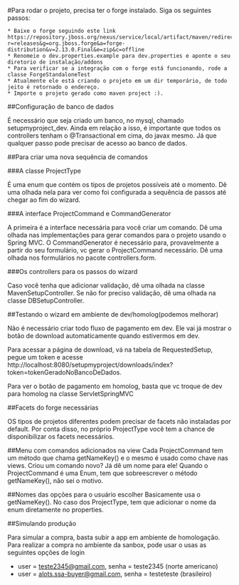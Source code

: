 #Para rodar o projeto, precisa ter o forge instalado. Siga os seguintes passos:

	* Baixe o forge seguindo este link https://repository.jboss.org/nexus/service/local/artifact/maven/redirect?r=releases&g=org.jboss.forge&a=forge-distribution&v=2.13.0.Final&e=zip&c=offline  
    * Renomeie o dev.properties.example para dev.properties e aponte o seu diretorio de instalação/addons
    * Para verificar se a integração com o forge está funcionando, rode a classe ForgeStandaloneTest
	* Atualmente ele está criando o projeto em um dir temporário, de todo jeito é retornado o endereço.	
	* Importe o projeto gerado como maven project :).
	
##Configuração de banco de dados

É necessário que seja criado um banco, no mysql, chamado setupmyproject_dev. Ainda em relação a isso, é importante que todos
os controllers tenham o @Transactional em cima, do javax mesmo. Já que qualquer passo pode precisar de acesso ao banco de 
dados.

##Para criar uma nova sequência de comandos

###A classe ProjectType

É uma enum que contém os tipos de projetos possíveis até o momento. Dê uma olhada nela para ver como foi configurada a
sequência de passos até chegar ao fim do wizard.

###A interface ProjectCommand e CommandGenerator

A primeira é a interface necessária para você criar um comando. Dê uma olhada nas implementações para gerar comandos para
o projeto usando o Spring MVC. O CommandGenerator é necessário para, provavelmente a partir do seu formulário, vc gerar o 
ProjectCommand necessário. Dê uma olhada nos formulários no pacote controllers.form.

###Os controllers para os passos do wizard

Caso você tenha que adicionar validação, dê uma olhada na classe MavenSetupController. Se não for preciso validação, dê uma
olhada na classe DBSetupController.

##Testando o wizard em ambiente de dev/homolog(podemos melhorar)

Não é necessário criar todo fluxo de pagamento em dev. Ele vai já mostrar o botão de download automaticamente quando estivermos
em dev. 

Para acessar a página de download, vá na tabela de RequestedSetup, pegue um token e acesse http://localhost:8080/setupmyproject/downloads/index?token=tokenGeradoNoBancoDeDados.

Para ver o botão de pagamento em homolog, basta que vc troque de dev para homolog na classe ServletSpringMVC

##Facets do forge necessárias

OS tipos de projetos diferentes podem precisar de facets não instaladas por default. Por conta disso, no próprio ProjectType
você tem a chance de disponibilizar os facets necessários.

##Menu com comandos adicionados na view
Cada ProjectCommand tem um método que chama getNameKey() e o mesmo é usado como chave nas views. Criou um comando novo? Já dê um
nome para ele! Quando o ProjectCommand é uma Enum, tem que sobreescrever o método getNameKey(), não sei o motivo.

##Nomes das opções para o usuário escolher
Basicamente usa o getNameKey(). No caso dos ProjectType, tem que adicionar o nome da enum diretamente no properties.

##Simulando produção

Para simular a compra, basta subir a app em ambiente de homologação. Para realizar a compra no ambiente da sanbox, pode
usar o usas as seguintes opções de login

* user = teste2345@gmail.com, senha = teste2345 (norte americano)
* user = alots.ssa-buyer@gmail.com, senha = testeteste (brasileiro)
